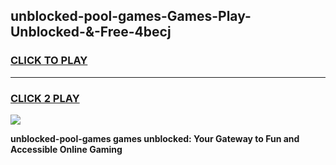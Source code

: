 
## unblocked-pool-games-Games-Play-Unblocked-&-Free-4becj
<h3>
<a href="https://premium76.site?title=unblocked-pool-games&ref=24A">CLICK TO PLAY</a></h3>
<hr>

<h3>
<a href="https://premium76.site?title=unblocked-pool-games&ref=24A">CLICK 2 PLAY</a>
  
</h3>

<a href="https://premium76.site?title=unblocked-pool-games&ref=24A"><img src="https://clearcache.store/games.png"></a>


**unblocked-pool-games games unblocked: Your Gateway to Fun and Accessible Online Gaming**

